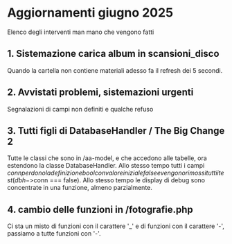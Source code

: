 # Aggiornamenti giugno 2025

Elenco degli interventi man mano che vengono fatti

## 1. Sistemazione carica album in scansioni_disco

Quando la cartella non contiene materiali adesso fa il refresh dei 5 secondi.

## 2. Avvistati problemi, sistemazioni urgenti

Segnalazioni di campi non definiti e qualche refuso

## 3. Tutti figli di DatabaseHandler / The Big Change 2

Tutte le classi che sono in /aa-model, e che accedono alle tabelle,
ora estendono la classe DatabaseHandler.
Allo stesso tempo tutti i campi $conn perdono la definizione bool con
valore iniziale false e vengono rimossi tutti i test (dbh->$conn === false).
Allo stesso tempo le display di debug
sono concentrate in una funzione, almeno
parzialmente.

## 4. cambio delle funzioni in /fotografie.php

Ci sta un misto di funzioni con il carattere '_' e di
funzioni con il carattere '-', passiamo a tutte funzioni con '-'.  
